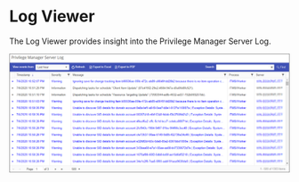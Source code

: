 [title]: # (Log Viewer)
[tags]: # (overview)
[priority]: # (10)
# Log Viewer

The Log Viewer provides insight into the Privilege Manager Server Log.

![log viewer](images/log-viewer.png "Privilege Manager Server Log details")